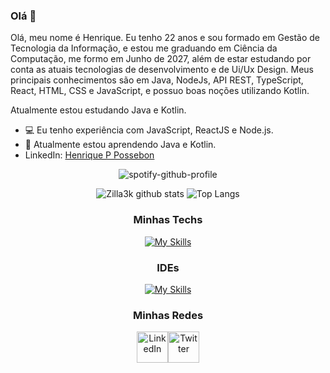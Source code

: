 ### Olá 👋

Olá, meu nome é Henrique.
Eu tenho 22 anos e sou formado em Gestão de Tecnologia da Informação, 
e estou me graduando em Ciência da Computação, me formo em Junho de 2027, 
além de estar estudando por conta as atuais tecnologias de desenvolvimento e 
de Ui/Ux Design. Meus principais conhecimentos são em 
Java, NodeJs, API REST, TypeScript, React, HTML, CSS e JavaScript, e 
possuo boas noções utilizando Kotlin.

Atualmente estou estudando Java e Kotlin.

- 💻 Eu tenho experiência com JavaScript, ReactJS e Node.js.
- 🌱 Atualmente estou aprendendo Java e Kotlin.
- LinkedIn: [Henrique P Possebon](https://www.linkedin.com/in/henrique-pelanda/)

<div align="center" >
    
![spotify-github-profile](https://spotify-github-profile.vercel.app/api/view?uid=21t4fsaou6y4gx3tnv3mmhviq&cover_image=true&theme=novatorem&show_offline=true&background_color=121212&interchange=true&bar_color=53b14f&bar_color_cover=true)


![Zilla3k github stats](https://github-readme-stats.vercel.app/api?username=zilla3k&show_icons=true&theme=radical&bg_color=30,0d0d0d,191919&title_color=fff&text_color=fff&icon_color=79ff97)
![Top Langs](https://github-readme-stats.vercel.app/api/top-langs/?username=zilla3k&layout=compact&theme=radical&bg_color=30,0d0d0d,191919&title_color=fff&text_color=fff&icon_color=79ff97)


### Minhas Techs
    
[![My Skills](https://skillicons.dev/icons?i=java,kotlin,js,react,ts,html,css,git)](https://skillicons.dev)

### IDEs
[![My Skills](https://skillicons.dev/icons?i=vscode,idea)](https://skillicons.dev)

### Minhas Redes
<div style="align-self: center;align-items: start; display: flex; justify-content: start; width: 100px;" >
    <a href="https://www.linkedin.com/in/henrique-pelanda/">
        <img src="https://skillicons.dev/icons?i=linkedin" alt="LinkedIn" height="50">
    </a>
    <a href="https://twitter.com/henripp1_">
        <img src="https://skillicons.dev/icons?i=twitter" alt="Twitter" height="50">
    </a>
</div> 
